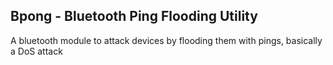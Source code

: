 ## Bpong - Bluetooth Ping Flooding Utility

A bluetooth module to attack devices by flooding them with pings, basically a DoS attack